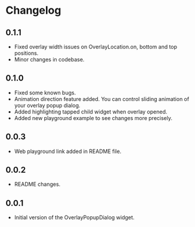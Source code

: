 # Changelog

## 0.1.1

* Fixed overlay width issues on OverlayLocation.on, bottom and top positions.
* Minor changes in codebase.

## 0.1.0

* Fixed some known bugs.
* Animation direction feature added. You can control sliding animation of your overlay popup dialog.
* Added highlighting tapped child widget when overlay opened.
* Added new playground example to see changes more precisely.

## 0.0.3

* Web playground link added in README file.

## 0.0.2

* README changes.

## 0.0.1

* Initial version of the OverlayPopupDialog widget.
